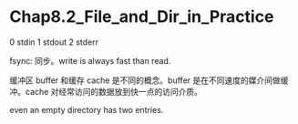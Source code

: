 # Chap8.2_File_and_Dir_in_Practice

0 stdin 1 stdout 2 stderr

fsync: 同步。write is always fast than read.

缓冲区 buffer 和缓存 cache 是不同的概念。buffer 是在不同速度的媒介间做缓冲。cache 对经常访问的数据放到快一点的访问介质。

even an empty directory has two entries.

